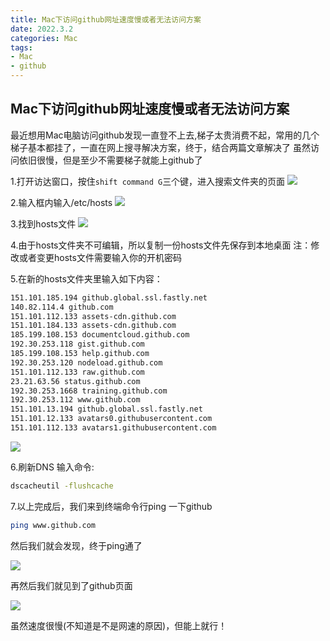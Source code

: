 ```yaml
---
title: Mac下访问github网址速度慢或者无法访问方案
date: 2022.3.2
categories: Mac
tags:
- Mac
- github
---
```

<script src="prism.js"></script>
<link href="themes/prism.css" rel="stylesheet" />

## Mac下访问github网址速度慢或者无法访问方案

最近想用Mac电脑访问github发现一直登不上去,梯子太贵消费不起，常用的几个梯子基本都挂了，一直在网上搜寻解决方案，终于，结合两篇文章解决了
虽然访问依旧很慢，但是至少不需要梯子就能上github了

1.打开访达窗口，按住`shift command G`三个键，进入搜索文件夹的页面
![](https://tva3.sinaimg.cn/large/0074R88yly8gzvxxhn4z0j30gm04zaa8.jpg)

2.输入框内输入/etc/hosts
![](https://tva3.sinaimg.cn/large/0074R88yly8gzvy0sbky9j30gr04zq35.jpg)

3.找到hosts文件
![](https://s3.bmp.ovh/imgs/2022/03/b70711d5471fdfc3.jpg)

4.由于hosts文件夹不可编辑，所以复制一份hosts文件先保存到本地桌面
注：修改或者变更hosts文件需要输入你的开机密码

5.在新的hosts文件夹里输入如下内容：
```bash
151.101.185.194 github.global.ssl.fastly.net
140.82.114.4 github.com 
151.101.112.133 assets-cdn.github.com 
151.101.184.133 assets-cdn.github.com 
185.199.108.153 documentcloud.github.com 
192.30.253.118 gist.github.com
185.199.108.153 help.github.com 
192.30.253.120 nodeload.github.com 
151.101.112.133 raw.github.com 
23.21.63.56 status.github.com 
192.30.253.1668 training.github.com 
192.30.253.112 www.github.com 
151.101.13.194 github.global.ssl.fastly.net 
151.101.12.133 avatars0.githubusercontent.com 
151.101.112.133 avatars1.githubusercontent.com
```

![](https://s3.bmp.ovh/imgs/2022/03/cf87f0d6b7ec3de3.jpg)

6.刷新DNS
输入命令:
```bash
dscacheutil -flushcache
```

7.以上完成后，我们来到终端命令行ping 一下github
```bash
ping www.github.com
```

然后我们就会发现，终于ping通了

![](https://s3.bmp.ovh/imgs/2022/03/1b20cfa4b50191d1.jpg)

再然后我们就见到了github页面

![](https://s3.bmp.ovh/imgs/2022/03/232c696115e2ff6a.jpg)

虽然速度很慢(不知道是不是网速的原因)，但能上就行！
